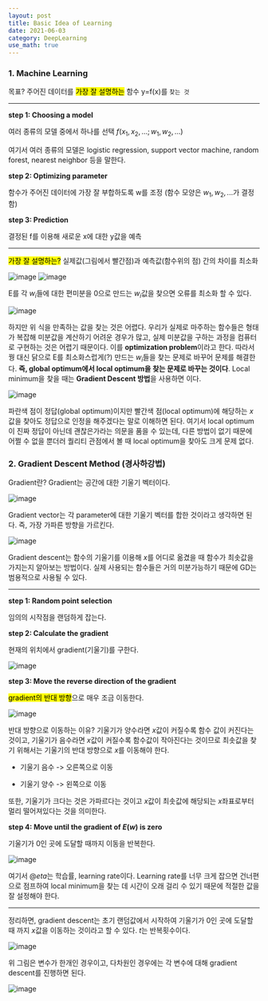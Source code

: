 ```yaml
---
layout: post
title: Basic Idea of Learning
date: 2021-06-03
category: DeepLearning
use_math: true
---
```


### 1. Machine Learning


목표? 주어진 데이터를 <mark>가장 잘 설명하는</mark> 함수 y=f(x)를 `찾는 것`

---

**step 1: Choosing a model**

여러 종류의 모델 중에서 하나를 선택 $f(x_{1},x_{2},...; w_{1},w_{2},...)$

여기서 여러 종류의 모델은 logistic regression, support vector machine, random forest, nearest neighbor 등을 말한다.

**step 2: Optimizing parameter**

함수가 주어진 데이터에 가장 잘 부합하도록 w를 조정 (함수 모양은 $w_{1},w_{2},...$가 결정함)

**step 3: Prediction**

결정된 f를 이용해 새로운 x에 대한 y값을 예측

---

<mark>가장 잘 설명하는?</mark> 실제값(그림에서 빨간점)과 예측값(함수위의 점) 간의 차이를 최소화

![image](https://user-images.githubusercontent.com/61526722/120601124-8588e300-c484-11eb-92a8-26746059395d.png)
![image](https://user-images.githubusercontent.com/61526722/120601186-9afe0d00-c484-11eb-9a92-2029a73304b7.png)

E를 각 $w_{i}$들에 대한 편미분을 0으로 만드는 $w_{i}$값을 찾으면 오류를 최소화 할 수 있다.

![image](https://user-images.githubusercontent.com/61526722/120601246-ab15ec80-c484-11eb-822f-7804d04e3230.png)

하지만 위 식을 만족하는 값을 찾는 것은 어렵다. 우리가 실제로 마주하는 함수들은 형태가 복잡해 미분값을 계산하기 어려운 경우가 많고, 실제 미분값을 구하는 과정을 컴퓨터로 구현하는 것은 어렵기 때문이다. 이를 **optimization problem**이라고 한다. 따라서 꿩 대신 닭으로 E를 최소화스럽게(?) 만드는 $w_{i}$들을 찾는 문제로 바꾸어 문제를 해결한다. **즉, global optimum에서 local optimum을 찾는 문제로 바꾸는 것이다**. Local minimum을 찾을 때는 **Gradient Descent 방법**을 사용하면 이다. 

![image](https://user-images.githubusercontent.com/61526722/120658787-b424af00-c4c0-11eb-9041-89d93d8f6d7a.png)

파란색 점이 정답(global optimum)이지만 빨간색 점(local optimum)에 해당하는 $x$ 값을 찾아도 정답으로 인정을 해주겠다는 말로 이해하면 된다. 여기서 local optimum이 진짜 정답이 아닌데 괜찮은가라는 의문을 품을 수 있는데, 다른 방법이 없기 때문에 어쩔 수 없을 뿐더러 퀄리티 관점에서 볼 때 local optimum을 찾아도 크게 문제 없다.


### 2. Gradient Descent Method (경사하강법)


Gradient란? Gradient는 공간에 대한 기울기 벡터이다.

![image](https://user-images.githubusercontent.com/61526722/120653879-17f8a900-c4bc-11eb-8aa5-fc332dee6345.png)

Gradient vector는 각 parameter에 대한 기울기 벡터를 합한 것이라고 생각하면 된다. 즉, 가장 가파른 방향을 가르킨다.

![image](https://user-images.githubusercontent.com/61526722/120654198-67d77000-c4bc-11eb-844c-64cdd0449f83.png)

Gradient descent는 함수의 기울기를 이용해 $x$를 어디로 옮겼을 때 함수가 최솟값을 가지는지 알아보는 방법이다. 실제 사용되는 함수들은 거의 미분가능하기 때문에 GD는 범용적으로 사용될 수 있다.

---

**step 1: Random point selection**

임의의 시작점을 랜덤하게 잡는다.

**step 2: Calculate the gradient**

현재의 위치에서 gradient(기울기)를 구한다.

![image](https://user-images.githubusercontent.com/61526722/120654731-edf3b680-c4bc-11eb-953e-ace8e08174e5.png)

**step 3: Move the reverse direction of the gradient**

<mark>gradient의 반대 방향</mark>으로 매우 조금 이동한다.

![image](https://user-images.githubusercontent.com/61526722/120655034-357a4280-c4bd-11eb-92d0-1a35f19b6173.png)

반대 방향으로 이동하는 이유? 기울기가 양수라면 $x$값이 커질수록 함수 값이 커진다는 것이고, 기울기가 음수라면 $x$값이 커질수록 함수값이 작아진다는 것이므로 최솟값을 찾기 위해서는 기울기의 반대 방향으로 $x$를 이동해야 한다.

* 기울기 음수 -> 오른쪽으로 이동

* 기울기 양수 -> 왼쪽으로 이동

또한, 기울기가 크다는 것은 가파르다는 것이고 $x$값이 최솟값에 해당되는 $x$좌표로부터 멀리 떨어져있다는 것을 의미한다.

**step 4: Move until the gradient of $E(w)$ is zero**

기울기가 0인 곳에 도달할 때까지 이동을 반복한다.

![image](https://user-images.githubusercontent.com/61526722/120656903-f77e1e00-c4be-11eb-90d8-16d9badcba46.png)

여기서 $@eta$는 학습률, learning rate이다. Learning rate를 너무 크게 잡으면 건너편으로 점프하여 local minimum을 찾는 데 시간이 오래 걸리 수 있기 때문에 적절한 값을 잘 설정해야 한다.

---

정리하면, gradient descent는 초기 랜덤값에서 시작하여 기울기가 0인 곳에 도달할 때 까지 $x$값을 이동하는 것이라고 할 수 있다. $t$는 반복횟수이다.

![image](https://user-images.githubusercontent.com/61526722/120657194-41670400-c4bf-11eb-9f13-9d451b08c5e9.png)

위 그림은 변수가 한개인 경우이고, 다차원인 경우에는 각 변수에 대해 gradient descent를 진행하면 된다.

![image](https://user-images.githubusercontent.com/61526722/120657403-6d828500-c4bf-11eb-83eb-c7f0a0af9dc7.png)

